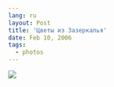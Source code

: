 ```yaml
---
lang: ru
layout: Post
title: 'Цветы из Зазеркалья'
date: Feb 10, 2006
tags:
  - photos
---
```


![](/images/blog/MG-0953.jpg)
